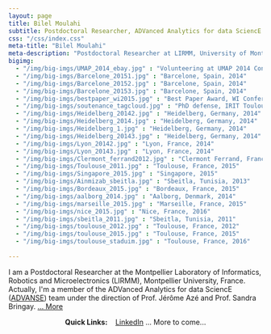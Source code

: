 ```yaml
---
layout: page
title: Bilel Moulahi
subtitle: Postdoctoral Researcher, ADVanced Analytics for data SciencE team
css: "/css/index.css"
meta-title: "Bilel Moulahi"
meta-description: "Postdoctoral Researcher at LIRMM, University of Montpellier"
bigimg:
  - "/img/big-imgs/UMAP_2014_ebay.jpg" : "Volunteering at UMAP 2014 Conference, talk of Elizabeth Churchill, Head of eBay Research Labs, Aalborg, Denmark"
  - "/img/big-imgs/Barcelone_20151.jpg" : "Barcelone, Spain, 2014"
  - "/img/big-imgs/Barcelone_20152.jpg" : "Barcelone, Spain, 2014"
  - "/img/big-imgs/Barcelone_20153.jpg" : "Barcelone, Spain, 2014"
  - "/img/big-imgs/bestpaper_wi2015.jpg" : "Best Paper Award, WI Conference, Singapore, 2015"
  - "/img/big-imgs/soutenance_tagcloud.jpg" : "PhD defense, IRIT Toulouse, 2015"
  - "/img/big-imgs/Heidelberg_20142.jpg" : "Heidelberg, Germany, 2014"
  - "/img/big-imgs/Heidelberg_2014.jpg" : "Heidelberg, Germany, 2014"
  - "/img/big-imgs/Heidelberg_1.jpg" : "Heidelberg, Germany, 2014"
  - "/img/big-imgs/Heidelberg_20143.jpg" : "Heidelberg, Germany, 2014"
  - "/img/big-imgs/Lyon_20142.jpg" : "Lyon, France, 2014"
  - "/img/big-imgs/Lyon_20143.jpg" : "Lyon, France, 2014"
  - "/img/big-imgs/Clermont_ferrand2012.jpg" : "Clermont Ferrand, France, 2012"
  - "/img/big-imgs/Toulouse_2011.jpg" : "Toulouse, France, 2015"
  - "/img/big-imgs/Singapore_2015.jpg" : "Singapore, 2015"
  - "/img/big-imgs/Ainmizab_sbeitla.jpg" : "Sbeitla, Tunisia, 2013"
  - "/img/big-imgs/Bordeaux_2015.jpg" : "Bordeaux, France, 2015"
  - "/img/big-imgs/aalborg_2014.jpg" : "Aalborg, Denmark, 2014"
  - "/img/big-imgs/marseille_2015.jpg" : "Marseille, France, 2015"
  - "/img/big-imgs/nice_2015.jpg" : "Nice, France, 2016"
  - "/img/big-imgs/sbeitla_2011.jpg" : "Sbeitla, Tunisia, 2011"
  - "/img/big-imgs/toulouse_2012.jpg" : "Toulouse, France, 2012"
  - "/img/big-imgs/toulouse_2015.jpg" : "Toulouse, France, 2015"
  - "/img/big-imgs/toulouse_staduim.jpg" : "Toulouse, France, 2016"
  
---
```


I am a Postdoctoral Researcher at the Montpellier Laboratory of Informatics, Robotics and Microelectronics (LIRMM), Montpellier University, France. Actually, I'm a member of the ADVanced Analytics for data SciencE ([ADVANSE](https://www.lirmm.fr/recherche/equipes/advanse)) team under the direction of Prof. Jérôme Azé and Prof. Sandra Bringay. [... More](aboutme)

<div style="text-align:center">
<strong>Quick Links:</strong> &nbsp;&nbsp; 
<a href="https://www.linkedin.com/in/bilelmoulahi" role="button" class="btn btn-primary">LinkedIn</a> ... More to come...
</div>

